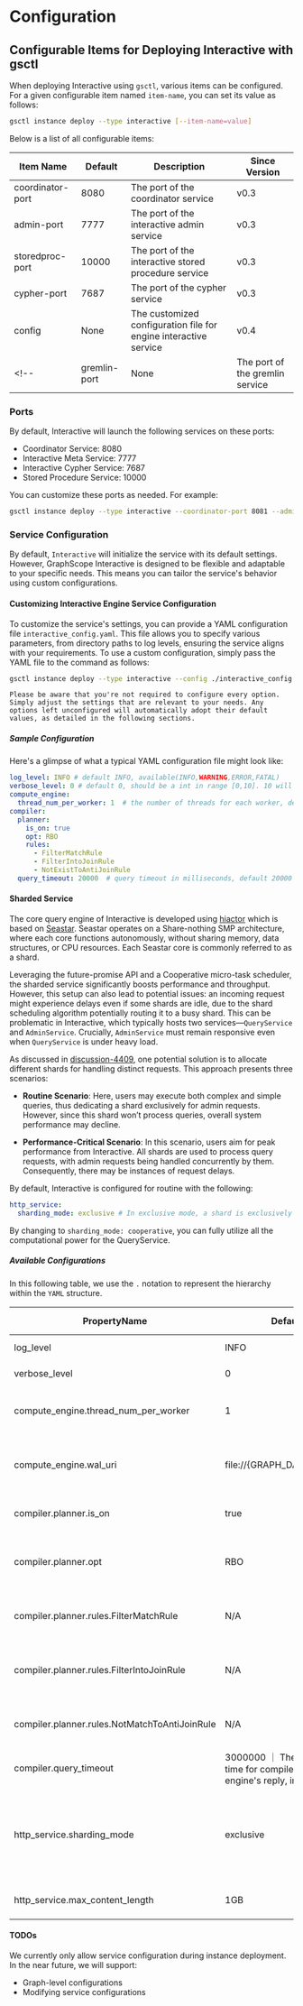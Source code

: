 # Configuration
## Configurable Items for Deploying Interactive with gsctl

When deploying Interactive using `gsctl`, various items can be configured. For a given configurable item named `item-name`, you can set its value as follows:

```bash
gsctl instance deploy --type interactive [--item-name=value]
```

Below is a list of all configurable items:

| Item Name         | Default | Description               | Since Version |
|-------------------|---------|---------------------------|---------------|
| coordinator-port  | 8080    | The port of the coordinator service  | v0.3          |
| admin-port       | 7777    | The port of the interactive admin service       | v0.3          |
| storedproc-port   | 10000    | The port of the interactive stored procedure service      | v0.3          |
| cypher-port       | 7687    | The port of the cypher service       | v0.3          |
| config | None    | The customized configuration file for engine interactive service | v0.4   |
<!-- | gremlin-port       | None    | The port of the gremlin service       | v0.3          | -->


<!-- *Note: The default value for `gremlin-port` is `None`, meaning the Gremlin service will not be initiated by default. -->

### Ports

By default, Interactive will launch the following services on these ports:

- Coordinator Service: 8080
- Interactive Meta Service: 7777
- Interactive Cypher Service: 7687
- Stored Procedure Service: 10000

You can customize these ports as needed. For example:

```bash
gsctl instance deploy --type interactive --coordinator-port 8081 --admin-port 7778 --cypher-port 7688 --storedproc-port 10001
```

<!-- ### Enabling Gremlin Service

The Gremlin service is disabled by default. To enable it, add the `--gremlin-port` option:

```bash
gsctl instance deploy --type interactive --coordinator-port 8081 --admin-port 7778 --cypher-port 7688 --storedproc-port 10001 --gremlin-port 8183
``` -->

### Service Configuration

By default, `Interactive` will initialize the service with its default settings.
However, GraphScope Interactive is designed to be flexible and adaptable to your specific needs. This means you can tailor the service's behavior using custom configurations.


#### Customizing Interactive Engine Service Configuration
To customize the service's settings, you can provide a YAML configuration file `interactive_config.yaml`. This file allows you to specify various parameters, from directory paths to log levels, ensuring the service aligns with your requirements. To use a custom configuration, simply pass the YAML file to the command as follows:

```bash
gsctl instance deploy --type interactive --config ./interactive_config.yaml
```

```{note}
Please be aware that you're not required to configure every option. Simply adjust the settings that are relevant to your needs. Any options left unconfigured will automatically adopt their default values, as detailed in the following sections.
```


##### Sample Configuration
Here's a glimpse of what a typical YAML configuration file might look like:

```yaml
log_level: INFO # default INFO, available(INFO,WARNING,ERROR,FATAL)
verbose_level: 0 # default 0, should be a int in range [0,10]. 10 will verbose all logs
compute_engine:
  thread_num_per_worker: 1  # the number of threads for each worker, default 1
compiler:
  planner:
    is_on: true
    opt: RBO
    rules:
      - FilterMatchRule
      - FilterIntoJoinRule
      - NotExistToAntiJoinRule
  query_timeout: 20000  # query timeout in milliseconds, default 20000
```

#### Sharded Service

The core query engine of Interactive is developed using [hiactor](https://github.com/alibaba/hiactor) which is based on [Seastar](https://github.com/scylladb/seastar). Seastar operates on a Share-nothing SMP architecture, where each core functions autonomously, without sharing memory, data structures, or CPU resources. Each Seastar core is commonly referred to as a shard.

Leveraging the future-promise API and a Cooperative micro-task scheduler, the sharded service significantly boosts performance and throughput. However, this setup can also lead to potential issues: an incoming request might experience delays even if some shards are idle, due to the shard scheduling algorithm potentially routing it to a busy shard. This can be problematic in Interactive, which typically hosts two services—`QueryService` and `AdminService`. Crucially, `AdminService` must remain responsive even when `QueryService` is under heavy load.

As discussed in [discussion-4409](https://github.com/alibaba/GraphScope/discussions/4409), one potential solution is to allocate different shards for handling distinct requests. This approach presents three scenarios:

- **Routine Scenario**: Here, users may execute both complex and simple queries, thus dedicating a shard exclusively for admin requests. However, since this shard won’t process queries, overall system performance may decline.
  
- **Performance-Critical Scenario**: In this scenario, users aim for peak performance from Interactive. All shards are used to process query requests, with admin requests being handled concurrently by them. Consequently, there may be instances of request delays.

By default, Interactive is configured for routine with the following:

```yaml
http_service:
  sharding_mode: exclusive # In exclusive mode, a shard is exclusively reserved for admin requests. In cooperative mode, both query and admin requests can be processed by any shard.
```

By changing to `sharding_mode: cooperative`, you can fully utilize all the computational power for the QueryService.


##### Available Configurations

In this following table, we use the `.` notation to represent the hierarchy within the `YAML` structure.


| PropertyName       | Default   | Meaning |  Since Version |
| --------           | --------  | -------- |-----------  |
| log_level     |  INFO   | The level of database log, INFO/WARNING/ERROR/FATAL | 0.0.1 |
| verbose_level     |  0   | The verbose level of database log, should be a int | 0.0.3 |
| compute_engine.thread_num_per_worker | 1 | The number of threads will be used to process the queries. Increase the number can benefit the query throughput | 0.0.1 |
| compute_engine.wal_uri    | file://{GRAPH_DATA_DIR}/wal | The location where Interactive will store and access WALs. `GRAPH_DATA_DIR` is a placeholder that will be populated by Interactive. | 0.5 |
| compiler.planner.is_on | true | Determines if query optimization is enabled for compiling Cypher queries  | 0.0.1 |
| compiler.planner.opt | RBO | Specifies the optimizer to be used for query optimization. Currently, only the Rule-Based Optimizer (RBO) is supported | 0.0.1 |
| compiler.planner.rules.FilterMatchRule | N/A | An optimization rule that pushes filter (`Where`) conditions into the `Match` clause | 0.0.1 |
| compiler.planner.rules.FilterIntoJoinRule | N/A | A native Calcite optimization rule that pushes filter conditions to the Join participants before performing the join | 0.0.1 |
| compiler.planner.rules.NotMatchToAntiJoinRule | N/A | An optimization rule that transforms a "not exist" pattern into an anti-join operation  | 0.0.1 |
| compiler.query_timeout  | 3000000   ｜ The maximum time for compiler to wait engine's reply, in `ms`  | 0.0.3 | 
| http_service.sharding_mode | exclusive | The sharding mode for http service, In exclusive mode, one shard is reserved exclusively for service admin request. In cooperative, both query request and admin request could be served by any shard. | 0.5 |
| http_service.max_content_length | 1GB | The maximum length of a http request that admin http service could handle | 0.5 |


#### TODOs

We currently only allow service configuration during instance deployment. In the near future, we will support:

- Graph-level configurations
- Modifying service configurations